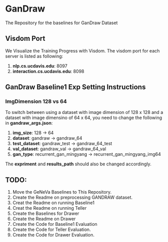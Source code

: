 # GanDraw
The Repository for the baselines for GanDraw Dataset
## Visdom Port
We Visualize the Training Progress with Visdom. The visdom port for each server is listed as following:
1. __nlp.cs.ucdavis.edu__: 8097
2. __interaction.cs.ucdavis.edu__: 8098

## GanDraw Baseline1 Exp Setting Instructions
### ImgDimension 128 vs 64
To switch between using a dataset with image dimension of 128 x 128 and a dataset with image dimensino of 64 x 64, you need to change the following in __gandraw_args.json__:
1. __img_size__: 128 -> 64
2. __dataset__: gandraw -> gandraw_64
3. __test_dataset__: gandraw_test -> gandraw_64_test
4. __val_dataset__: gandraw_val -> gandraw_64_val
5. __gan_type__: recurrent_gan_mingyang -> recurrent_gan_mingyang_img64

The __expriment__ and __results_path__ should also be changed accordingly.

## TODO:
1. Move the GeNeVa Baselines to This Repository. 
2. Create the Readme on preprocessing GANDRAW dataset. 
3. Creat the Readme on running Baseline1
4. Creat the Readme on running Teller
5. Create the Baselines for Drawer
6. Create the Readme on Drawer
7. Create the  Code for Baseline1 Evaluation
8. Create the Code for Teller Evaluation. 
9. Create the Code for Drawer Evaluation. 
